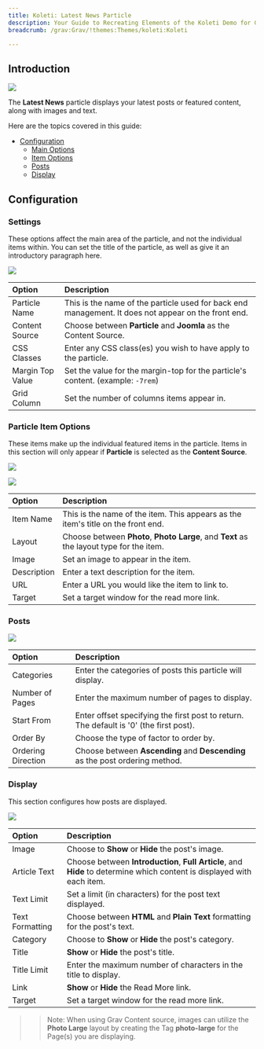 ```yaml
---
title: Koleti: Latest News Particle
description: Your Guide to Recreating Elements of the Koleti Demo for Grav
breadcrumb: /grav:Grav/!themes:Themes/koleti:Koleti

---
```


## Introduction

![](assets/particle_latestnews1.png)

The **Latest News** particle displays your latest posts or featured content, along with images and text.

Here are the topics covered in this guide:

* [Configuration](#configuration)
    - [Main Options](#settings)
    - [Item Options](#particle-item-options)
    - [Posts](#articles)
    - [Display](#display)

## Configuration

### Settings 

These options affect the main area of the particle, and not the individual items within. You can set the title of the particle, as well as give it an introductory paragraph here.

![](assets/particle_latestnews2.png)

| Option            | Description                                                                                         |
| :-----            | :-----                                                                                              |
| Particle Name     | This is the name of the particle used for back end management. It does not appear on the front end. |
| Content Source    | Choose between **Particle** and **Joomla** as the Content Source.               |
| CSS Classes       | Enter any CSS class(es) you wish to have apply to the particle.                 |
| Margin Top Value  | Set the value for the margin-top for the particle's content. (example: `-7rem`) |
| Grid Column       | Set the number of columns items appear in.                                      |

### Particle Item Options

These items make up the individual featured items in the particle. Items in this section will only appear if **Particle** is selected as the **Content Source**.

![](assets/particle_latestnews3.png)

![](assets/particle_latestnews4.png)

| Option      | Description                                                                              |
| :-----      | :-----                                                                                   |
| Item Name   | This is the name of the item. This appears as the item's title on the front end.         |
| Layout      | Choose between **Photo**, **Photo Large**, and **Text** as the layout type for the item. |
| Image       | Set an image to appear in the item.                                                      |
| Description | Enter a text description for the item.                                                   |
| URL         | Enter a URL you would like the item to link to.                                          |
| Target      | Set a target window for the read more link.                                              |

### Posts

![](assets/particle_latestnews5.png)

| Option             | Description                                                                            |
| :-----             | :-----                                                                                 |
| Categories         | Enter the categories of posts this particle will display.                              |
| Number of Pages    | Enter the maximum number of pages to display.                                          |
| Start From         | Enter offset specifying the first post to return. The default is '0' (the first post). |
| Order By           | Choose the type of factor to order by.                                                 |
| Ordering Direction | Choose between **Ascending** and **Descending** as the post ordering method.           |

### Display

This section configures how posts are displayed.

![](assets/particle_latestnews6.png)

| Option          | Description                                                                                                             |
| :-----          | :-----                                                                                                                  |
| Image           | Choose to **Show** or **Hide** the post's image.                                                                        |
| Article Text    | Choose between **Introduction**, **Full Article**, and **Hide** to determine which content is displayed with each item. |
| Text Limit      | Set a limit (in characters) for the post text displayed.                                                                |
| Text Formatting | Choose between **HTML** and **Plain Text** formatting for the post's text.                                              |
| Category        | Choose to **Show** or **Hide** the post's category.                                                                     |
| Title           | **Show** or **Hide** the post's title.                                                                                  |
| Title Limit     | Enter the maximum number of characters in the title to display.                                                         |
| Link            | **Show** or **Hide** the Read More link.                                                                                |
| Target          | Set a target window for the read more link.                                                                             |

>> Note: When using Grav Content source, images can utilize the **Photo Large** layout by creating the Tag **photo-large** for the Page(s) you are displaying.